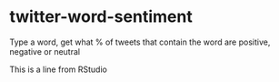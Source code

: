 # twitter-word-sentiment
Type a word, get what % of tweets that contain the word are positive, negative or neutral

This is a line from RStudio